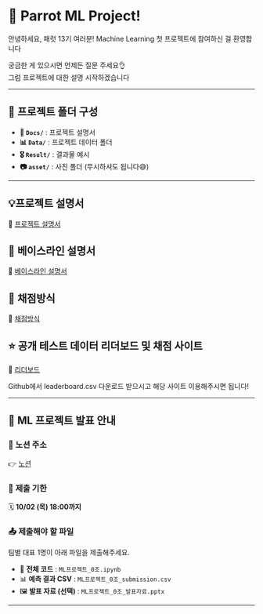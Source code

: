 # 🦜 Parrot ML Project!

안녕하세요, 패럿 13기 여러분!
Machine Learning 첫 프로젝트에 참여하신 걸 환영합니다

궁금한 게 있으시면 언제든 질문 주세요👌\
그럼 프로젝트에 대한 설명 시작하겠습니다

---

## 📂 프로젝트 폴더 구성
- **📄 `Docs/`** : 프로젝트 설명서
- **📊 `Data/`** : 프로젝트 데이터 폴더
- **🎖️ `Result/`** : 결과물 예시
- **📷 `asset/`** : 사진 폴더 (무시하셔도 됩니다😅)

---

## 💡프로젝트 설명서
🔗 [프로젝트 설명서](Docs/Project_explain.md)  

## 🔧 베이스라인 설명서
🔗 [베이스라인 설명서](Docs/Baseline_explain.md)  

## 💯 채점방식
🔗 [채점방식](Docs/Evaluation_guide.md)  

## ⭐ 공개 테스트 데이터 리더보드 및 채점 사이트
🔗 [리더보드](https://sgparrot.pythonanywhere.com/)

Github에서 leaderboard.csv 다운로드 받으시고 해당 사이트 이용해주시면 됩니다!

---


## 📢 **ML 프로젝트 발표 안내**  

### 🔗 **노션 주소**  
👉 [노션](https://www.notion.so/13-ML-Project-271e19063477809da21bd335ef858f5f)

### 📍 **제출 기한**  
🗓️ **10/02 (목) 18:00까지**  

### 📤 **제출해야 할 파일**  
팀별 대표 1명이 아래 파일을 제출해주세요.  
- 📝 **전체 코드** : `ML프로젝트_0조.ipynb`  
- 📊 **예측 결과 CSV** : `ML프로젝트_0조_submission.csv`  
- 🖼️ **발표 자료 (선택)** : `ML프로젝트_0조_발표자료.pptx`  

---
